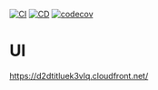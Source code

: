 [![CI](https://github.com/EladHeller/israel-elections/actions/workflows/linter.yml/badge.svg)](https://github.com/EladHeller/israel-elections/actions/workflows/linter.yml) [![CD](https://github.com/EladHeller/israel-elections/actions/workflows/deploy.yml/badge.svg)](https://github.com/EladHeller/israel-elections/actions/workflows/deploy.yml)
[![codecov](https://codecov.io/gh/EladHeller/israel-elections/branch/develop/graph/badge.svg)](https://codecov.io/gh/EladHeller/israel-elections)
# UI
https://d2dtitluek3vlq.cloudfront.net/
